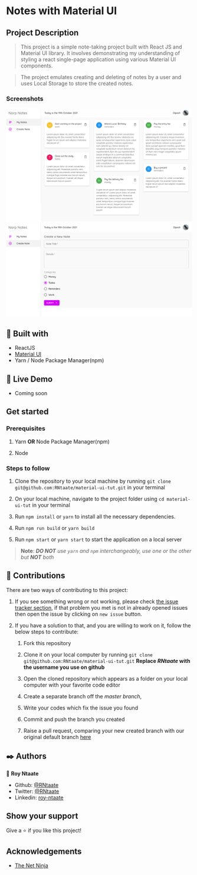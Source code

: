 # Notes with Material UI

## Project Description
> This project is a simple note-taking project built with React JS and Material UI library. It involves demonstrating my understanding of styling a react single-page application using various Material UI components.

> The project emulates creating and deleting of notes by a user and uses Local Storage to store the created notes.

### Screenshots
![](/public/norp_notes1.png)
![](/public/norp_notes2.png)

##  🔧 Built with

- ReactJS
- [Material UI](https://mui.com/)
- Yarn / Node Package Manager(npm)

## 🔴 Live Demo

- Coming soon

## Get started
### Prerequisites
1. Yarn __OR__ Node Package Manager(npm) 

1. Node

### Steps to follow

1. Clone the repository to your local machine by running `git clone git@github.com:RNtaate/material-ui-tut.git` in your terminal

1. On your local machine, navigate to the project folder using `cd material-ui-tut` in your terminal

1. Run `npm install` or `yarn` to install all the necessary dependencies.

1. Run `npm run build` or `yarn build`

1. Run `npm start` or `yarn start` to start the application on a local server

> __Note__: *__DO NOT__ use `yarn` and `npm` interchangeably, use one or the other but __NOT__ both*

## 🤝 Contributions
  There are two ways of contributing to this project:

1. If you see something wrong or not working, please check [the issue tracker section](https://github.com/RNtaate/material-ui-tut/issues), if that problem you met is not in already opened issues then open the issue by clicking on `new issue` button.

2. If you have a solution to that, and you are willing to work on it, follow the below steps to contribute:
    1.  Fork this repository

    1.  Clone it on your local computer by running `git clone git@github.com:RNtaate/material-ui-tut.git` __Replace *RNtaate* with the username you use on github__
    1.  Open the cloned repository which appears as a folder on your local computer with your favorite code editor
    1.  Create a separate branch off the *master branch*,
    1.  Write your codes which fix the issue you found
    1.  Commit and push the branch you created
    1.  Raise a pull request, comparing your new created branch with our original default branch [here](https://github.com/RNtaate/material-ui-tut)

## ✒️  Authors

👤 **Roy Ntaate**

- Github: [@RNtaate](https://github.com/RNtaate)
- Twitter: [@RNtaate](https://twitter.com/RNtaate)
- Linkedin: [roy-ntaate](https://linkedin.com/in/roy-ntaate)

## Show your support

Give a ⭐️ if you like this project!

## Acknowledgements

- [The Net Ninja](https://www.youtube.com/channel/UCW5YeuERMmlnqo4oq8vwUpg)